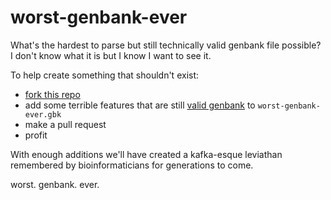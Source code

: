 # worst-genbank-ever

What's the hardest to parse but still technically valid genbank file possible? I don't know what it is but I know I want to see it. 

To help create something that shouldn't exist:

* [fork this repo](https://github.com/TimothyStiles/worst-genbank-ever/fork)
* add some terrible features that are still [valid genbank](https://www.insdc.org/files/feature_table.html) to `worst-genbank-ever.gbk`
* make a pull request
* profit


With enough additions we'll have created a kafka-esque leviathan remembered by bioinformaticians for generations to come. 

worst. genbank. ever.
